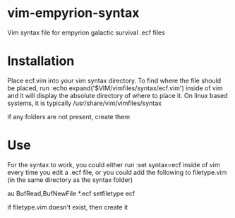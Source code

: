# vim-empyrion-syntax
Vim syntax file for empyrion galactic survival .ecf files

# Installation
Place ecf.vim into your vim syntax directory. To find where the file should be placed, run 
:echo expand('$VIM/vimfiles/syntax/ecf.vim')
inside of vim and it will display the absolute directory of where to place it. On linux based systems, it is typically
/usr/share/vim/vimfiles/syntax

if any folders are not present, create them

# Use
For the syntax to work, you could either run
:set syntax=ecf
inside of vim every time you edit a .ecf file, or you could add the following to filetype.vim (in the same directory as the syntax folder)

au BufRead,BufNewFile *.ecf setfiletype ecf

if filetype.vim doesn't exist, then create it
